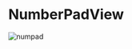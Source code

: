 # NumberPadView
![numpad](https://github.com/user-attachments/assets/bdbd70e9-9485-44ae-a073-5416d3075292)
